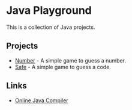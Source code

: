 # Java Playground

This is a collection of Java projects.

## Projects

- [Number](./number/) - A simple game to guess a number.
- [Safe](./safe/) - A simple game to guess a code.

## Links

- [Online Java Compiler](https://www.tutorialspoint.com/compilers/online-java-compiler.htm)
